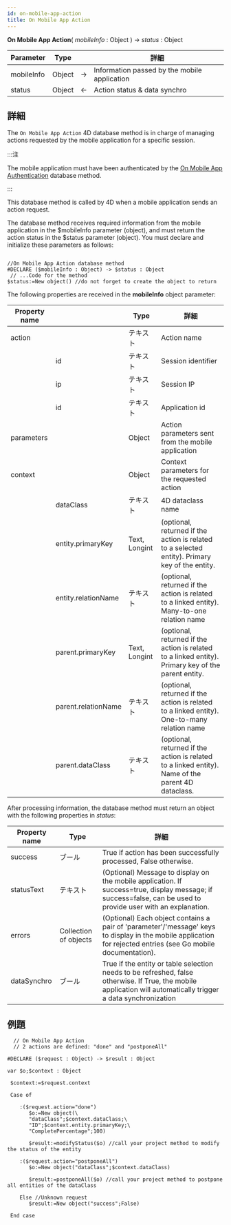 ```yaml
---
id: on-mobile-app-action
title: On Mobile App Action
---
```


**On Mobile App Action**( *mobileInfo* : Object ) -> *status* : Object

| Parameter  | Type   |    | 詳細                                           |
| ---------- | ------ | -- | -------------------------------------------- |
| mobileInfo | Object | -> | Information passed by the mobile application |
| status     | Object | <- | Action status & data synchro                 |


## 詳細

The `On Mobile App Action` 4D database method is in charge of managing actions requested by the mobile application for a specific session.

:::注

The mobile application must have been authenticated by the [On Mobile App Authentication](https://doc4d.github.io/go-mobile/docs/next/4d/on-mobile-app-authentication) database method.

:::

This database method is called by 4D when a mobile application sends an action request.

The database method receives required information from the mobile application in the $mobileInfo parameter (object), and must return the action status in the $status parameter (object). You must declare and initialize these parameters as follows:

 ```4d

 //On Mobile App Action database method
#DECLARE ($mobileInfo : Object) -> $status : Object
  // ...Code for the method
$status:=New object() //do not forget to create the object to return
 ```

The following properties are received in the **mobileInfo** object parameter:


| Property name |                     | Type          | 詳細                                                                                                  |
| ------------- | ------------------- | ------------- | --------------------------------------------------------------------------------------------------- |
| action        |                     | テキスト          | Action name                                                                                         |
|               | id                  | テキスト          | Session identifier                                                                                  |
|               | ip                  | テキスト          | Session IP                                                                                          |
|               | id                  | テキスト          | Application id                                                                                      |
| parameters    |                     | Object        | Action parameters sent from the mobile application                                                  |
| context       |                     | Object        | Context parameters for the requested action                                                         |
|               | dataClass           | テキスト          | 4D dataclass name                                                                                   |
|               | entity.primaryKey   | Text, Longint | (optional, returned if the action is related to a selected entity). Primary key of the entity.      |
|               | entity.relationName | テキスト          | (optional, returned if the action is related to a linked entity). Many-to-one relation name         |
|               | parent.primaryKey   | Text, Longint | (optional, returned if the action is related to a linked entity). Primary key of the parent entity. |
|               | parent.relationName | テキスト          | (optional, returned if the action is related to a linked entity). One-to-many relation name         |
|               | parent.dataClass    | テキスト          | (optional, returned if the action is related to a linked entity). Name of the parent 4D dataclass.  |


After processing information, the database method must return an object with the following properties in *status*:

| Property name | Type                  | 詳細                                                                                                                                                              |
| ------------- | --------------------- | --------------------------------------------------------------------------------------------------------------------------------------------------------------- |
| success       | ブール                   | True if action has been successfully processed, False otherwise.                                                                                                |
| statusText    | テキスト                  | (Optional) Message to display on the mobile application. If success=true, display message; if success=false, can be used to provide user with an explanation.   |
| errors        | Collection of objects | (Optional) Each object contains a pair of 'parameter'/'message' keys to display in the mobile application for rejected entries (see Go mobile documentation).   |
| dataSynchro   | ブール                   | True if the entity or table selection needs to be refreshed, false otherwise. If True, the mobile application will automatically trigger a data synchronization |

## 例題

```4d
  // On Mobile App Action
  // 2 actions are defined: "done" and "postponeAll"

#DECLARE ($request : Object) -> $result : Object

var $o;$context : Object

 $context:=$request.context

 Case of

    :($request.action="done")
       $o:=New object(\
       "dataClass";$context.dataClass;\
       "ID";$context.entity.primaryKey;\
       "CompletePercentage";100)

       $result:=modifyStatus($o) //call your project method to modify the status of the entity

    :($request.action="postponeAll")
       $o:=New object("dataClass";$context.dataClass)

       $result:=postponeAll($o) //call your project method to postpone all entities of the dataClass

    Else //Unknown request
       $result:=New object("success";False)

 End case

 ```